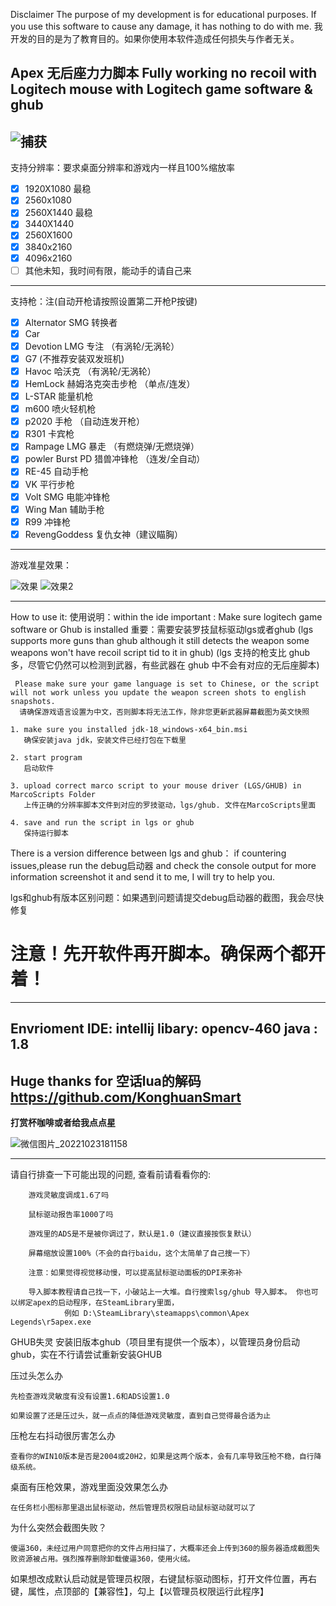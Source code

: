 Disclaimer
The purpose of my development is for educational purposes. If you use this software to cause any damage, it has nothing to do with me.
我开发的目的是为了教育目的。如果你使用本软件造成任何损失与作者无关。

Apex 无后座力力脚本
Fully working no recoil with Logitech mouse with Logitech game software & ghub
---------------------------------------------------------------------------------------------------------------------------------------------------------
![捕获](https://github.com/JiaqinKang/apexNoRecoilMarco/assets/37282586/e84d990f-60d9-4d9e-bc0e-369b6bbb47d6)
---------------------------------------------------------------------------------------------------------------------------------------------------------
支持分辨率：要求桌面分辨率和游戏内一样且100%缩放率
 - [x] 1920X1080 最稳
 - [x] 2560x1080
 - [x] 2560X1440 最稳
 - [x] 3440X1440
 - [x] 2560X1600
 - [x] 3840x2160
 - [x] 4096x2160
 - [ ] 其他未知，我时间有限，能动手的请自己来
-----------------------------------------------------------------------------------------------------------------------------------------------
支持枪：注(自动开枪请按照设置第二开枪P按键)
 - [x] Alternator SMG 转换者
 - [x] Car 
 - [x] Devotion LMG 专注 （有涡轮/无涡轮）
 - [x] G7 (不推荐安装双发班机)
 - [x] Havoc 哈沃克 （有涡轮/无涡轮）
 - [x] HemLock 赫姆洛克突击步枪 （单点/连发）
 - [x] L-STAR 能量机枪
 - [x] m600 喷火轻机枪
 - [x] p2020 手枪 （自动连发开枪）
 - [x] R301 卡宾枪
 - [x] Rampage LMG 暴走 （有燃烧弹/无燃烧弹）
 - [x] powler Burst PD 猎兽冲锋枪 （连发/全自动）
 - [x] RE-45 自动手枪
 - [x] VK 平行步枪
 - [x] Volt SMG 电能冲锋枪
 - [x] Wing Man 辅助手枪
 - [x] R99 冲锋枪
 - [x] RevengGoddess 复仇女神（建议瞄胸）
---------------------------------------------------------------------------------------------------------------------------------------------------------
游戏准星效果：
 
  ![效果](https://user-images.githubusercontent.com/37282586/220811002-5efca547-fc51-4bb1-97f0-2cd139d9dda3.jpg)
  ![效果2](https://user-images.githubusercontent.com/37282586/220811078-bf444868-4529-4a45-b48c-277767b9072a.jpg)

---------------------------------------------------------------------------------------------------------------------------------------------------------

How to use it:
使用说明：within the ide 
    important : Make sure logitech game software or Ghub is installed
    重要：需要安装罗技鼠标驱动lgs或者ghub
    (lgs supports more guns than ghub although it still detects the weapon some weapons won't have recoil script tid to it in ghub)
    (lgs 支持的枪支比 ghub 多，尽管它仍然可以检测到武器，有些武器在 ghub 中不会有对应的无后座脚本)

     Please make sure your game language is set to Chinese, or the script will not work unless you update the weapon screen shots to english snapshots.
      请确保游戏语言设置为中文，否则脚本将无法工作，除非您更新武器屏幕截图为英文快照
   
    1. make sure you installed jdk-18_windows-x64_bin.msi 
       确保安装java jdk，安装文件已经打包在下载里

    2. start program
       启动软件
       
    3. upload correct marco script to your mouse driver (LGS/GHUB) in MarcoScripts Folder
       上传正确的分辨率脚本文件到对应的罗技驱动，lgs/ghub. 文件在MarcoScripts里面
       
    4. save and run the script in lgs or ghub
       保持运行脚本

There is a version difference between lgs and ghub： if countering issues,please run the debug启动器 and check the console output for more information screenshot it and send it to me, I will try to help you.


lgs和ghub有版本区别问题：如果遇到问题请提交debug启动器的截图，我会尽快修复

# 注意！先开软件再开脚本。确保两个都开着！
    
---------------------------------------------------------------------------------------------------------------------------------------------------------
Envrioment 
  IDE: intellij
  libary: opencv-460
  java : 1.8
---------------------------------------------------------------------------------------------------------------------------------------------------------
  Huge thanks for 空话lua的解码
  https://github.com/KonghuanSmart
---------------------------------------------------------------------------------------------------------------------------------------------------------
**打赏杯咖啡或者给我点点星**



![微信图片_20221023181158](https://user-images.githubusercontent.com/37282586/197405808-3ba7a3c3-de24-4f4f-ab51-8486959d466a.jpg)

 ---------------------------------------------------------------------------------------------------------------------------------------------------------
 请自行排查一下可能出现的问题, 查看前请看看你的:
 
        游戏灵敏度调成1.6了吗

        鼠标驱动报告率1000了吗

        游戏里的ADS是不是被你调过了，默认是1.0（建议直接按恢复默认）

        屏幕缩放设置100%（不会的自行baidu，这个太简单了自己搜一下）

        注意：如果觉得视觉移动慢，可以提高鼠标驱动面板的DPI来弥补

        导入脚本教程请自己找一下，小破站上一大堆。自行搜索lsg/ghub 导入脚本。 你也可以绑定apex的启动程序，在SteamLibrary里面，
                例如 D:\SteamLibrary\steamapps\common\Apex Legends\r5apex.exe


GHUB失灵
    安装旧版本ghub（项目里有提供一个版本），以管理员身份启动ghub，实在不行请尝试重新安装GHUB
    

压过头怎么办

    先检查游戏灵敏度有没有设置1.6和ADS设置1.0
    
    如果设置了还是压过头，就一点点的降低游戏灵敏度，直到自己觉得最合适为止

压枪左右抖动很厉害怎么办

    查看你的WIN10版本是否是2004或20H2，如果是这两个版本，会有几率导致压枪不稳，自行降级系统。

桌面有压枪效果，游戏里面没效果怎么办

    在任务栏小图标那里退出鼠标驱动，然后管理员权限启动鼠标驱动就可以了
    
为什么突然会截图失败？

    傻逼360，未经过用户同意把你的文件占用扫描了，大概率还会上传到360的服务器造成截图失败资源被占用。强烈推荐删除卸载傻逼360，使用火绒。

如果想改成默认启动就是管理员权限，右键鼠标驱动图标，打开文件位置，再右键，属性，点顶部的【兼容性】，勾上【以管理员权限运行此程序】
